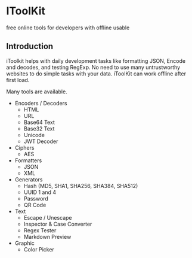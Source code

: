 # IToolKit
free online tools for developers with offline usable

## Introduction

iToolkit helps with daily development tasks like formatting JSON, Encode and decodes, and testing RegExp. No need to use many untrustworthy websites to do simple tasks with your data. iToolKit can work offline after first load.

Many tools are available.

- Encoders / Decoders
  - HTML
  - URL
  - Base64 Text
  - Base32 Text
  - Unicode
  - JWT Decoder
- Ciphers
  - AES
- Formatters
  - JSON
  - XML
- Generators
  - Hash (MD5, SHA1, SHA256, SHA384, SHA512)
  - UUID 1 and 4
  - Password
  - QR Code
- Text
  - Escape / Unescape
  - Inspector & Case Converter
  - Regex Tester
  - Markdown Preview
- Graphic
  - Color Picker

